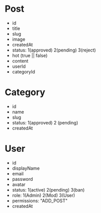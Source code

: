 # Post

- id
- title
- slug
- image
- createdAt
- status: 1(approved) 2(pending) 3(reject)
- hot (true || false)
- content
- userId
- categoryId

# Category

- id
- name
- slug
- status: 1(approved) 2 (pending)
- createdAt

# User

- id
- displayName
- email
- password
- avatar
- status: 1(active) 2(pending) 3(ban)
- role: 1(Admin) 2(Mod) 3(User)
- permissions: "ADD_POST"
- createdAt
